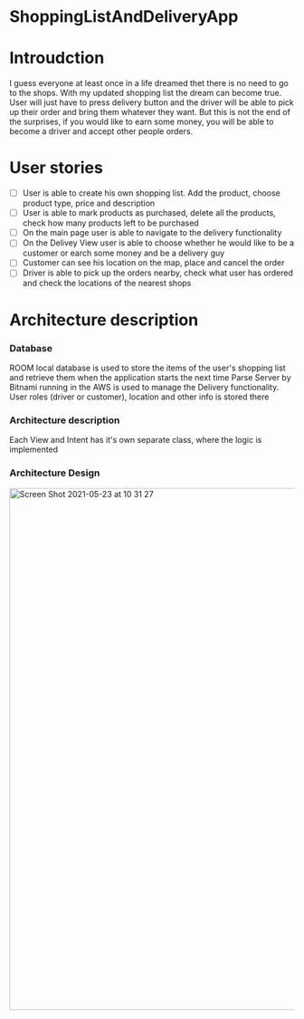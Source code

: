 # ShoppingListAndDeliveryApp

# Introudction
I guess everyone at least once in a life dreamed thet
there is no need to go to the shops. With my updated shopping list the dream can become true. User will just have
to press delivery button and the driver will be able to pick up their order and bring them whatever they want. But this is not
the end of the surprises, if you would like to earn some money, you will be able to become a driver and accept
other people orders. 

# User stories
- [ ] User is able to create his own shopping list. Add the product, choose product type, price and description
- [ ] User is able to mark products as purchased, delete all the products, check how many products left to be purchased
- [ ] On the main page user is able to navigate to the delivery functionality
- [ ] On the Delivey View user is able to choose whether he would like to be a customer or earch some money and be a delivery guy
- [ ] Customer can see his location on the map, place and cancel the order
- [ ] Driver is able to pick up the orders nearby, check what user has ordered and check the locations of the nearest shops 

# Architecture description
 ### Database
 ROOM local database is used to store the items of the user's shopping list and retrieve them when the application starts the next time
 Parse Server by Bitnami running in the AWS is used to manage the Delivery functionality. User roles (driver or customer), location and other info is stored there
 
 ### Architecture description
 Each View and Intent has it's own separate class, where the logic is implemented
 
### Architecture Design
<img width="922" alt="Screen Shot 2021-05-23 at 10 31 27" src="https://user-images.githubusercontent.com/57729718/119253555-1375eb80-bbb2-11eb-8ed7-6fd46d3930dd.png">





